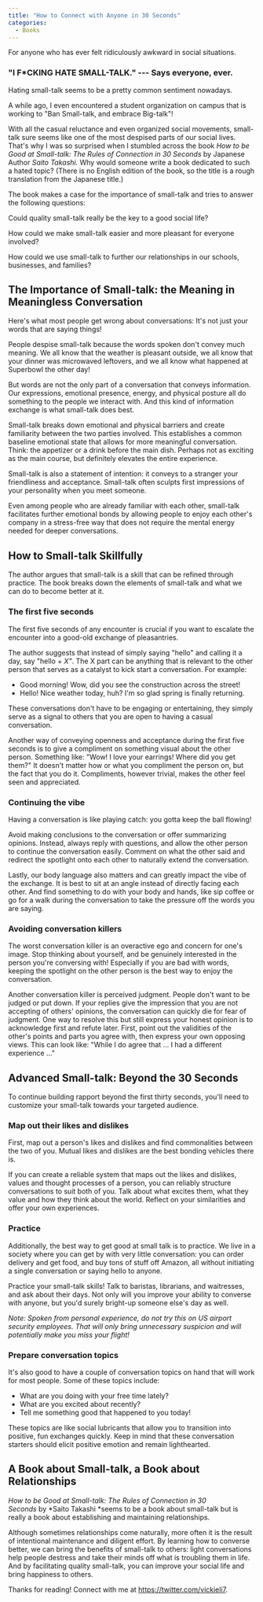 ```yaml
---
title: "How to Connect with Anyone in 30 Seconds"
categories:
  - Books
---
```


For anyone who has ever felt ridiculously awkward in social situations.

### "I F\*CKING HATE SMALL-TALK." --- Says everyone, ever.

Hating small-talk seems to be a pretty common sentiment nowadays.

A while ago, I even encountered a student organization on campus that is working to "Ban Small-talk, and embrace Big-talk"!

With all the casual reluctance and even organized social movements, small-talk sure seems like one of the most despised parts of our social lives. That's why I was so surprised when I stumbled across the book *How to be Good at Small-talk: The Rules of Connection in 30 Seconds* by Japanese Author *Saito Takashi.* Why would someone write a book dedicated to such a hated topic? (There is no English edition of the book, so the title is a rough translation from the Japanese title.)

The book makes a case for the importance of small-talk and tries to answer the following questions:

Could quality small-talk really be the key to a good social life?

How could we make small-talk easier and more pleasant for everyone involved?

How could we use small-talk to further our relationships in our schools, businesses, and families?

## The Importance of Small-talk: the Meaning in Meaningless Conversation

Here's what most people get wrong about conversations: It's not just your words that are saying things!

People despise small-talk because the words spoken don't convey much meaning. We all know that the weather is pleasant outside, we all know that your dinner was microwaved leftovers, and we all know what happened at Superbowl the other day!

But words are not the only part of a conversation that conveys information. Our expressions, emotional presence, energy, and physical posture all do something to the people we interact with. And this kind of information exchange is what small-talk does best.

Small-talk breaks down emotional and physical barriers and create familiarity between the two parties involved. This establishes a common baseline emotional state that allows for more meaningful conversation. Think: the appetizer or a drink before the main dish. Perhaps not as exciting as the main course, but definitely elevates the entire experience.

Small-talk is also a statement of intention: it conveys to a stranger your friendliness and acceptance. Small-talk often sculpts first impressions of your personality when you meet someone.

Even among people who are already familiar with each other, small-talk facilitates further emotional bonds by allowing people to enjoy each other's company in a stress-free way that does not require the mental energy needed for deeper conversations.

## How to Small-talk Skillfully

The author argues that small-talk is a skill that can be refined through practice. The book breaks down the elements of small-talk and what we can do to become better at it.

### The first five seconds

The first five seconds of any encounter is crucial if you want to escalate the encounter into a good-old exchange of pleasantries.

The author suggests that instead of simply saying "hello" and calling it a day, say "hello + *X"*. The X part can be anything that is relevant to the other person that serves as a catalyst to kick start a conversation. For example:

-   Good morning! Wow, did you see the construction across the street!
-   Hello! Nice weather today, huh? I'm so glad spring is finally returning.

These conversations don't have to be engaging or entertaining, they simply serve as a signal to others that you are open to having a casual conversation.

Another way of conveying openness and acceptance during the first five seconds is to give a compliment on something visual about the other person. Something like: "Wow! I love your earrings! Where did you get them?" It doesn't matter how or what you compliment the person on, but the fact that you do it. Compliments, however trivial, makes the other feel seen and appreciated.

### Continuing the vibe

Having a conversation is like playing catch: you gotta keep the ball flowing!

Avoid making conclusions to the conversation or offer summarizing opinions. Instead, always reply with questions, and allow the other person to continue the conversation easily. Comment on what the other said and redirect the spotlight onto each other to naturally extend the conversation.

Lastly, our body language also matters and can greatly impact the vibe of the exchange. It is best to sit at an angle instead of directly facing each other. And find something to do with your body and hands, like sip coffee or go for a walk during the conversation to take the pressure off the words you are saying.

### Avoiding conversation killers

The worst conversation killer is an overactive ego and concern for one's image. Stop thinking about yourself, and be genuinely interested in the person you're conversing with! Especially if you are bad with words, keeping the spotlight on the other person is the best way to enjoy the conversation.

Another conversation killer is perceived judgment. People don't want to be judged or put down. If your replies give the impression that you are not accepting of others' opinions, the conversation can quickly die for fear of judgment. One way to resolve this but still express your honest opinion is to acknowledge first and refute later. First, point out the validities of the other's points and parts you agree with, then express your own opposing views. This can look like: "While I do agree that ... I had a different experience ..."

## Advanced Small-talk: Beyond the 30 Seconds

To continue building rapport beyond the first thirty seconds, you'll need to customize your small-talk towards your targeted audience.

### Map out their likes and dislikes

First, map out a person's likes and dislikes and find commonalities between the two of you. Mutual likes and dislikes are the best bonding vehicles there is.

If you can create a reliable system that maps out the likes and dislikes, values and thought processes of a person, you can reliably structure conversations to suit both of you. Talk about what excites them, what they value and how they think about the world. Reflect on your similarities and offer your own experiences.

### Practice

Additionally, the best way to get good at small talk is to practice. We live in a society where you can get by with very little conversation: you can order delivery and get food, and buy tons of stuff off Amazon, all without initiating a single conversation or saying hello to anyone.

Practice your small-talk skills! Talk to baristas, librarians, and waitresses, and ask about their days. Not only will you improve your ability to converse with anyone, but you'd surely bright-up someone else's day as well.

*Note: Spoken from personal experience, do not try this on US airport security employees. That will only bring unnecessary suspicion and will potentially make you miss your flight!*

### Prepare conversation topics

It's also good to have a couple of conversation topics on hand that will work for most people. Some of these topics include:

-   What are you doing with your free time lately?
-   What are you excited about recently?
-   Tell me something good that happened to you today!

These topics are like social lubricants that allow you to transition into positive, fun exchanges quickly. Keep in mind that these conversation starters should elicit positive emotion and remain lighthearted.

## A Book about Small-talk, a Book about Relationships

*How to be Good at Small-talk: The Rules of Connection in 30 Seconds* by *Saito Takashi *seems to be a book about small-talk but is really a book about establishing and maintaining relationships.

Although sometimes relationships come naturally, more often it is the result of intentional maintenance and diligent effort. By learning how to converse better, we can bring the benefits of small-talk to others: light conversations help people destress and take their minds off what is troubling them in life. And by facilitating quality small-talk, you can improve your social life and bring happiness to others.

Thanks for reading! Connect with me at https://twitter.com/vickieli7.